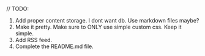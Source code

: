 ######
######
######
######
######
######
######
######

// TODO:
1. Add proper content storage. I dont want db. Use markdown files maybe?
2. Make it pretty. Make sure to ONLY use simple custom css. Keep it simple.
3. Add RSS feed.
4. Complete the README.md file.
















